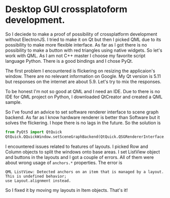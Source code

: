 # Desktop GUI crossplatoform development.

So I deciede to make a proof of possibility of crossplatform development without ElectronJS.
I tried to make it on Qt but then I picked QML due to its possibility to make more flexible
interface. As far as I got there is no possibility to make a button with red triangles using native
widgets. So let's work with QML. As I am not C++ master I choose my favorite script language Python.
There is a good bindings and I chose PyQt.

The first problem I encountered is flickering on resizing the applicaion's window. There are no
relevant information on Google. My Qt version is 5.11 but responses on the internet are about 5.9.
Let's try to mix the responses.

To be honest I'm not so good at QML and I need an IDE. Due to there is no IDE for QML project on
Python, I downloaded QtCreator and created a QML sample.

So I've found an advice to set software renderer interface to scene graph backend. As far as I know
hardware renderer is better than Software but it solves the flickering. I hope there is no lags in
the future. So the solution is 

```python
from PyQt5 import QtQuick
QtQuick.QQuickWindow.setSceneGraphBackend(QtQuick.QSGRendererInterface.Software)
```

I encountered issues related to features of layouts. I picked Row and Column objects to split the
windows onto base areas. I set ListView object and buttons in the layouts and I got a couple of
errors. All of them were about wrong usage of `anchors.*` properties. The error is
```
QML ListView: Detected anchors on an item that is managed by a layout. This is undefined behavior;
use Layout.alignment instead.
```
So I fixed it by moving my layouts in Item objects. That's it!
